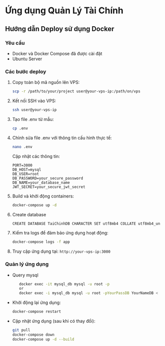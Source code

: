# Ứng dụng Quản Lý Tài Chính

## Hướng dẫn Deploy sử dụng Docker

### Yêu cầu
- Docker và Docker Compose đã được cài đặt
- Ubuntu Server

### Các bước deploy

1. Copy toàn bộ mã nguồn lên VPS:
   ```bash
   scp -r /path/to/your/project user@your-vps-ip:/path/on/vps
   ```

2. Kết nối SSH vào VPS:
   ```bash
   ssh user@your-vps-ip
   ```

3. Tạo file .env từ mẫu:
   ```bash
   cp .env
   ```

4. Chỉnh sửa file .env với thông tin cấu hình thực tế:
   ```bash
   nano .env
   ```
   
   Cập nhật các thông tin:
   ```
   PORT=3000
   DB_HOST=mysql
   DB_USER=root
   DB_PASSWORD=your_secure_password
   DB_NAME=your_database_name
   JWT_SECRET=your_secure_jwt_secret
   ```

5. Build và khởi động containers:
   ```bash
   docker-compose up -d
   ```
6. Create database
   ```bash
   CREATE DATABASE TaiChinhDB CHARACTER SET utf8mb4 COLLATE utf8mb4_unicode_ci;
   ```
7. Kiểm tra logs để đảm bảo ứng dụng hoạt động:
   ```bash
   docker-compose logs -f app
   ```

8. Truy cập ứng dụng tại: `http://your-vps-ip:3000`


### Quản lý ứng dụng

- Query mysql
  ```bash
     docker exec -it mysql_db mysql -u root -p
     or
     docker exec -i mysql_db mysql -u root -pYourPassDB YourNameDB < init.sql
  ```

- Khởi động lại ứng dụng:
  ```bash
  docker-compose restart
  ```
  
- Cập nhật ứng dụng (sau khi có thay đổi):
  ```bash
  git pull
  docker-compose down
  docker-compose up -d --build
  ```
